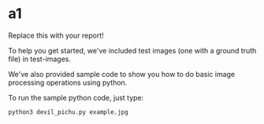 # a1

Replace this with your report!

To help you get started, we've included test images (one with a ground truth file) in test-images.

We've also provided sample code to show you how to do basic image processing operations using python.

To run the sample python code, just type:

```
python3 devil_pichu.py example.jpg
```


